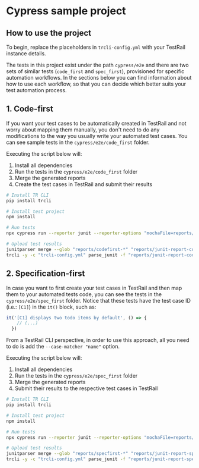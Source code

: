 # Cypress sample project

## How to use the project

To begin, replace the placeholders in `trcli-config.yml` with your TestRail instance details.

The tests in this project exist under the path `cypress/e2e` and there are two sets of similar tests (`code_first` and `spec_first`), provisioned for specific automation workflows. In the sections below you can find information about how to use each workflow, so that you can decide which better suits your test automation process.


## 1. Code-first
If you want your test cases to be automatically created in TestRail and not worry about mapping them manually, you don't need to do any modifications to the way you usually write your automated test cases. You can see sample tests in the `cypress/e2e/code_first` folder.

Executing the script below will:
1. Install all dependencies 
2. Run the tests in the `cypress/e2e/code_first` folder
3. Merge the generated reports
4. Create the test cases in TestRail and submit their results

```sh
# Install TR CLI
pip install trcli

# Install test project
npm install

# Run tests
npx cypress run --reporter junit --reporter-options "mochaFile=reports/codefirst-[hash].xml" --spec "cypress/e2e/code_first/*"

# Upload test results
junitparser merge --glob "reports/codefirst-*" "reports/junit-report-codefirst.xml"
trcli -y -c "trcli-config.yml" parse_junit -f "reports/junit-report-codefirst.xml"
```

## 2. Specification-first
In case you want to first create your test cases in TestRail and then map them to your automated tests code, you can see the tests in the `cypress/e2e/spec_first` folder. Notice that these tests have the test case ID (i.e.: `[C1]`) in the `it()` block, such as:
```javascript
it('[C1] displays two todo items by default', () => {
    // (...)
  })
```
From a TestRail CLI perspective, in order to use this approach, all you need to do is add the `--case-matcher "name"` option.

Executing the script below will:
1. Install all dependencies 
2. Run the tests in the `cypress/e2e/spec_first` folder
3. Merge the generated reports
4. Submit their results to the respective test cases in TestRail

```sh
# Install TR CLI
pip install trcli

# Install test project
npm install

# Run tests
npx cypress run --reporter junit --reporter-options "mochaFile=reports/specfirst-[hash].xml" --spec "cypress/e2e/spec_first/*"

# Upload test results
junitparser merge --glob "reports/specfirst-*" "reports/junit-report-specfirst.xml"
trcli -y -c "trcli-config.yml" parse_junit -f "reports/junit-report-specfirst.xml" --case-matcher "name"
```